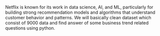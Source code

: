 Netflix is known for its work in data science, AI, and ML, particularly for building strong recommendation models and algorithms that understand customer behavior and patterns. We will basically clean dataset which consist of 9000 data and find answer of some business trend related questions using python.
